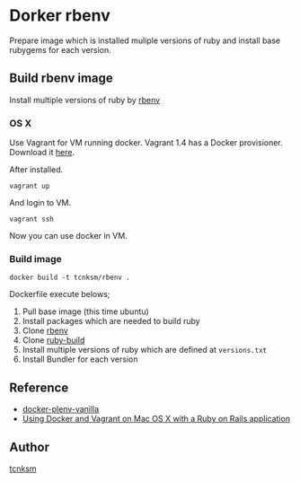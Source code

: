 # Dorker rbenv

Prepare image which is installed muliple versions of ruby and install base rubygems for each version.

## Build rbenv image

Install multiple versions of ruby by [rbenv](https://github.com/sstephenson/rbenv)

### OS X

Use Vagrant for VM running docker. Vagrant 1.4 has a Docker provisioner.
Download it [here](http://www.vagrantup.com/downloads.html).

After installed.

```
vagrant up
```

And login to VM.

```
vagrant ssh
```

Now you can use docker in VM.

### Build image

```
docker build -t tcnksm/rbenv .
```

Dockerfile execute belows;

1. Pull base image (this time ubuntu)
1. Install packages which are needed to build ruby
1. Clone [rbenv](https://github.com/sstephenson/rbenv)
1. Clone [ruby-build](https://github.com/sstephenson/ruby-build)
1. Install multiple versions of ruby which are defined at `versions.txt`
1. Install Bundler for each version

## Reference

- [docker-plenv-vanilla](https://github.com/miyagawa/docker-plenv-vanilla)
- [Using Docker and Vagrant on Mac OS X with a Ruby on Rails application](http://blog.powpark.com/2013/11/11/using-docker-and-vagrant-on-mac-osx-for-a-ruby-on-rails-app/)

## Author

[tcnksm](https://twitter.com/deeeet)
